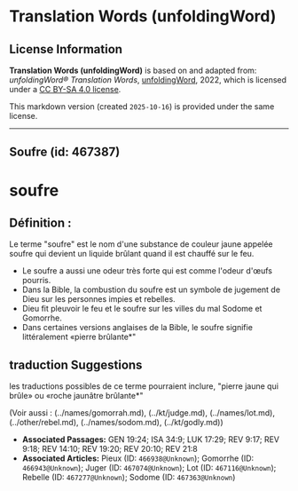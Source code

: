 # Translation Words (unfoldingWord)

## License Information

**Translation Words (unfoldingWord)** is based on and adapted from: _unfoldingWord® Translation Words_, [unfoldingWord](https://unfoldingword.org/utw), 2022, which is licensed under a [CC BY-SA 4.0 license](https://creativecommons.org/licenses/by-sa/4.0/legalcode.en).

This markdown version (created `2025-10-16`) is provided under the same license.



--------------------------------

## Soufre (id: 467387)

soufre
======

Définition :
------------

Le terme "soufre" est le nom d'une substance de couleur jaune appelée soufre qui devient un liquide brûlant quand il est chauffé sur le feu.

* Le soufre a aussi une odeur très forte qui est comme l'odeur d'œufs pourris.
* Dans la Bible, la combustion du soufre est un symbole de jugement de Dieu sur les personnes impies et rebelles.
* Dieu fit pleuvoir le feu et le soufre sur les villes du mal Sodome et Gomorrhe.
* Dans certaines versions anglaises de la Bible, le soufre signifie littéralement «pierre brûlante\*"

traduction Suggestions
----------------------

les traductions possibles de ce terme pourraient inclure, "pierre jaune qui brûle» ou «roche jaunâtre brûlante\*"

(Voir aussi : (../names/gomorrah.md), (../kt/judge.md), (../names/lot.md), (../other/rebel.md), (../names/sodom.md), (../kt/godly.md))

* **Associated Passages:** GEN 19:24; ISA 34:9; LUK 17:29; REV 9:17; REV 9:18; REV 14:10; REV 19:20; REV 20:10; REV 21:8
* **Associated Articles:** Pieux (ID: `466938@Unknown`); Gomorrhe (ID: `466943@Unknown`); Juger (ID: `467074@Unknown`); Lot (ID: `467116@Unknown`); Rebelle (ID: `467277@Unknown`); Sodome (ID: `467363@Unknown`)

